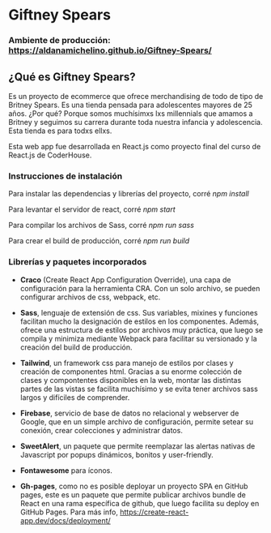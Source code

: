 # Giftney Spears

### Ambiente de producción: https://aldanamichelino.github.io/Giftney-Spears/

## ¿Qué es Giftney Spears?

Es un proyecto de ecommerce que ofrece merchandising de todo de tipo de Britney Spears. Es una tienda pensada para adolescentes mayores de 25 años. ¿Por qué? Porque somos muchísimxs lxs millennials que amamos a Britney y seguimos su carrera durante toda nuestra infancia y adolescencia. Esta tienda es para todxs ellxs.

Esta web app fue desarrollada en React.js como proyecto final del curso de React.js de CoderHouse.


### Instrucciones de instalación

Para instalar las dependencias y librerías del proyecto, corré *npm install*

Para levantar el servidor de react, corré *npm start*

Para compilar los archivos de Sass, corré *npm run sass*

Para crear el build de producción, corré *npm run build*


### Librerías y paquetes incorporados

- **Craco** (Create React App Configuration Override), una capa de configuración para la herramienta CRA. Con un solo archivo, se pueden configurar archivos de css, webpack, etc.

- **Sass**, lenguaje de extensión de css. Sus variables, mixines y funciones facilitan mucho la designación de estilos en los componentes. Además, ofrece una estructura de estilos por archivos muy práctica, que luego se compila y minimiza mediante Webpack para facilitar su versionado y la creación del build de producción.

- **Tailwind**, un framework css para manejo de estilos por clases y creación de componentes html. Gracias a su enorme colección de clases y compontentes disponibles en la web, montar las distintas partes de las vistas se facilita muchísimo y se evita tener archivos sass largos y difíciles de comprender.

- **Firebase**, servicio de base de datos no relacional y webserver de Google, que en un simple archivo de configuración, permite setear su conexión, crear colecciones y administrar datos.

- **SweetAlert**, un paquete que permite reemplazar las alertas nativas de Javascript por popups dinámicos, bonitos y user-friendly.

- **Fontawesome** para íconos.

- **Gh-pages**, como no es posible deployar un proyecto SPA en GitHub pages, este es un paquete que permite publicar archivos bundle de React en una rama específica de github, que luego facilita su deploy en GitHub Pages. Para más info, https://create-react-app.dev/docs/deployment/

